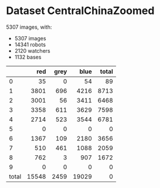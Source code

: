 # Dataset CentralChinaZoomed

5307 images, with:

 - 5307 images
 - 14341 robots
 - 2120 watchers
 - 1132 bases

|       |   red |   grey |   blue |   total |
|:------|------:|-------:|-------:|--------:|
| 0     |    35 |      0 |     54 |      89 |
| 1     |  3801 |    696 |   4216 |    8713 |
| 2     |  3001 |     56 |   3411 |    6468 |
| 3     |  3358 |    611 |   3629 |    7598 |
| 4     |  2714 |    523 |   3544 |    6781 |
| 5     |     0 |      0 |      0 |       0 |
| 6     |  1367 |    109 |   2180 |    3656 |
| 7     |   510 |    461 |   1088 |    2059 |
| 8     |   762 |      3 |    907 |    1672 |
| 9     |     0 |      0 |      0 |       0 |
| total | 15548 |   2459 |  19029 |       0 |

